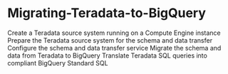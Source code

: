 # Migrating-Teradata-to-BigQuery
Create a Teradata source system running on a Compute Engine instance  Prepare the Teradata source system for the schema and data transfer  Configure the schema and data transfer service  Migrate the schema and data from Teradata to BigQuery  Translate Teradata SQL queries into compliant BigQuery Standard SQL
